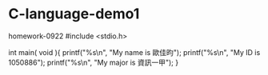 # C-language-demo1
homework-0922
#include <stdio.h>

int main( void ){
    printf("%s\n", "My name is 歐佳昀");
    printf("%s\n", "My ID is 1050886");
    printf("%s\n", "My major is 資訊一甲");
}
